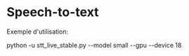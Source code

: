# Speech-to-text

Exemple d'utilisation:

python -u stt_live_stable.py --model small  --gpu --device 18

